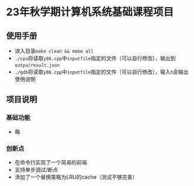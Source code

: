 # 23年秋学期计算机系统基础课程项目

## 使用手册

* 进入目录`make clean && make all`
* `./cpu`将读取`y86.cpp`中`inputfile`指定的文件（可以自行修改），输出到`outpu/result.json`
* `./gdb`将读取`y86.cpp`中`inputfile`指定的文件（可以自行修改），输入`h`会输出使用说明

## 项目说明

### 基础功能

* 略

### 创新点

* 在命令行实现了一个简易的前端
* 支持单步调试/断点
* 添加了一个替换策略为LRU的cache（测试不够完善）
